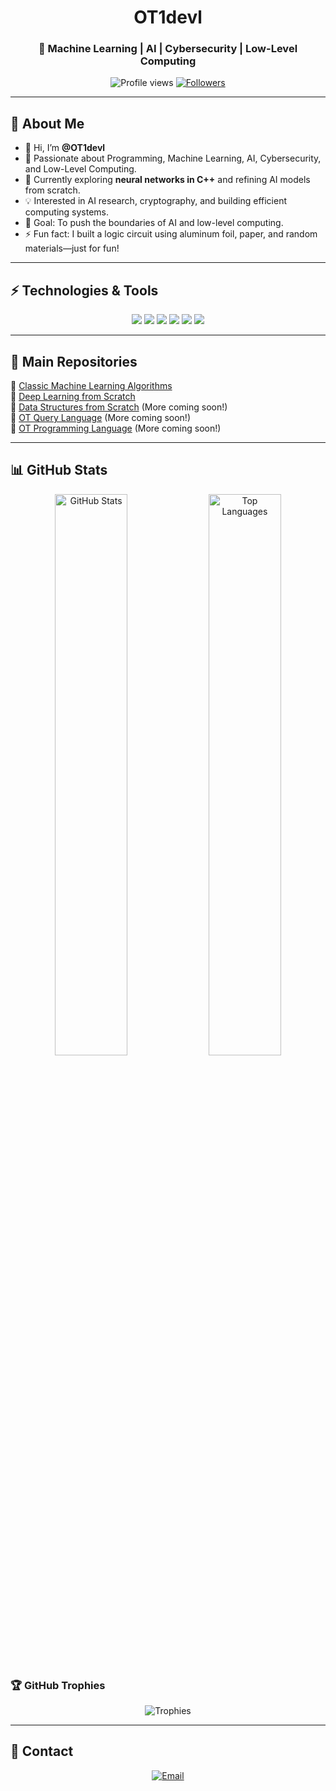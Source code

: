 <h1 align="center">OT1devl</h1>
<h3 align="center">🚀 Machine Learning | AI | Cybersecurity | Low-Level Computing</h3>

<p align="center">
  <img src="https://komarev.com/ghpvc/?username=OT1devl&label=Profile%20views&color=0e75b6&style=flat" alt="Profile views" />
  <a href="https://github.com/OT1devl?tab=followers">
    <img src="https://img.shields.io/github/followers/OT1devl?label=Followers&style=social" alt="Followers" />
  </a>
</p>

---

## 📜 About Me  
- 👋 Hi, I’m **@OT1devl**  
- 👀 Passionate about Programming, Machine Learning, AI, Cybersecurity, and Low-Level Computing.  
- 🌱 Currently exploring **neural networks in C++** and refining AI models from scratch.  
- 💡 Interested in AI research, cryptography, and building efficient computing systems.  
- 🎯 Goal: To push the boundaries of AI and low-level computing.  
- ⚡ Fun fact: I built a logic circuit using aluminum foil, paper, and random materials—just for fun!  

---

## ⚡ Technologies & Tools  
<p align="center">
  <img src="https://img.shields.io/badge/C++-00599C?style=for-the-badge&logo=cplusplus&logoColor=white" />
  <img src="https://img.shields.io/badge/Python-FFD43B?style=for-the-badge&logo=python&logoColor=blue" />
  <img src="https://img.shields.io/badge/Java-007396?style=for-the-badge&logo=java&logoColor=white" />
  <img src="https://img.shields.io/badge/NumPy-013243?style=for-the-badge&logo=numpy&logoColor=white" />
  <img src="https://img.shields.io/badge/TensorFlow-FF6F00?style=for-the-badge&logo=tensorflow&logoColor=white" />
  <img src="https://img.shields.io/badge/PyTorch-EE4C2C?style=for-the-badge&logo=pytorch&logoColor=white" />
</p>

---

## 📂 Main Repositories  
🔹 [Classic Machine Learning Algorithms](https://github.com/OT1devl/Machine-Learning-Algorithms)  
🔹 [Deep Learning from Scratch](https://github.com/OT1devl/Deep-Learning)  
🔹 [Data Structures from Scratch](https://github.com/OT1devl) (More coming soon!)  
🔹 [OT Query Language](https://github.com/OT1devl) (More coming soon!)  
🔹 [OT Programming Language](https://github.com/OT1devl) (More coming soon!)  

---

## 📊 GitHub Stats  
<p align="center">
  <img src="https://github-readme-stats.vercel.app/api?username=OT1devl&show_icons=true&theme=radical" alt="GitHub Stats" width="48%" />
  <img src="https://github-readme-stats.vercel.app/api/top-langs/?username=OT1devl&layout=compact&theme=radical" alt="Top Languages" width="48%" />
</p>

### 🏆 GitHub Trophies  
<p align="center">
  <img src="https://github-profile-trophy.vercel.app/?username=OT1devl&theme=radical&no-frame=false&no-bg=true&margin-w=5&column=6" alt="Trophies" />
</p>

---

## 🚀 Contact  
<p align="center">
  <a href="mailto:otidevv1@gmail.com">
    <img src="https://img.shields.io/badge/Email-otidevv1@gmail.com-D14836?style=for-the-badge&logo=gmail&logoColor=white" alt="Email" />
  </a>
</p>
